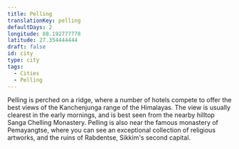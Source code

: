 ```yaml
---
title: Pelling
translationKey: pelling
defaultDays: 2
longitude: 88.192777778
latitude: 27.354444444
draft: false
id: city
type: city
tags:
  - Cities
  - Pelling
---
```

Pelling is perched on a ridge, where a number of hotels compete to offer the best views of the Kanchenjunga range of the Himalayas. The view is usually clearest in the early mornings, and is best seen from the nearby hilltop Sanga Chelling Monastery. Pelling is also near the famous monastery of Pemayangtse, where you can see an exceptional collection of religious artworks, and the ruins of Rabdentse, Sikkim's second capital.